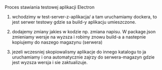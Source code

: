 Proces stawiania testowej aplikacji Electron


1. wchodzimy w test-server-z-aplikacja/ a tam uruchamiamy dockera, to jest serwer testowy gdzie sa build-y aplikacju umieszczone.

2. dodajemy zmiany jakies w kodzie np. zmiana napisu. W package.json zmieniamy wersje na wyzsza i robimy znowu build-a a nastepnie kopiujemy do naszego magazynu (serwera)

3. jezeli wczesniej skopiowalismy aplikacje do innego katalogu to ja uruchamiamy i ona automatycznie zajrzy do serwera-magazyn gdzie jest wyzsza wersja i sie zaktualizuje.
